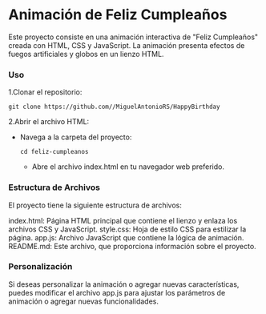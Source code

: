 # Animación de Feliz Cumpleaños

Este proyecto consiste en una animación interactiva de "Feliz Cumpleaños" creada con HTML, CSS y JavaScript. La animación presenta efectos de fuegos artificiales y globos en un lienzo HTML.

### Uso
 
  1.Clonar el repositorio: 
  ``` 
  git clone https://github.com//MiguelAntonioRS/HappyBirthday
  ``` 
  2.Abrir el archivo HTML: 
  
  * Navega a la carpeta del proyecto:
    ```
    cd feliz-cumpleanos
    ``` 
       * Abre el archivo index.html en tu navegador web preferido.

### Estructura de Archivos

El proyecto tiene la siguiente estructura de archivos:

   index.html: Página HTML principal que contiene el lienzo y enlaza los archivos CSS y JavaScript.
   style.css: Hoja de estilo CSS para estilizar la página.
   app.js: Archivo JavaScript que contiene la lógica de animación.
   README.md: Este archivo, que proporciona información sobre el proyecto.

### Personalización

Si deseas personalizar la animación o agregar nuevas características, puedes modificar el archivo app.js para ajustar los parámetros de animación o agregar nuevas funcionalidades.
